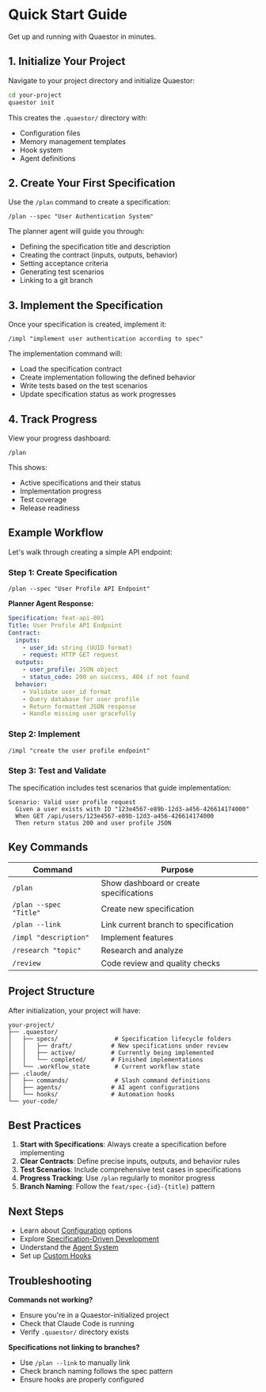 # Quick Start Guide

Get up and running with Quaestor in minutes.

## 1. Initialize Your Project

Navigate to your project directory and initialize Quaestor:

```bash
cd your-project
quaestor init
```

This creates the `.quaestor/` directory with:
- Configuration files
- Memory management templates
- Hook system
- Agent definitions

## 2. Create Your First Specification

Use the `/plan` command to create a specification:

```
/plan --spec "User Authentication System"
```

The planner agent will guide you through:
- Defining the specification title and description
- Creating the contract (inputs, outputs, behavior)
- Setting acceptance criteria
- Generating test scenarios
- Linking to a git branch

## 3. Implement the Specification

Once your specification is created, implement it:

```
/impl "implement user authentication according to spec"
```

The implementation command will:
- Load the specification contract
- Create implementation following the defined behavior
- Write tests based on the test scenarios
- Update specification status as work progresses

## 4. Track Progress

View your progress dashboard:

```
/plan
```

This shows:
- Active specifications and their status
- Implementation progress
- Test coverage
- Release readiness

## Example Workflow

Let's walk through creating a simple API endpoint:

### Step 1: Create Specification
```
/plan --spec "User Profile API Endpoint"
```

**Planner Agent Response:**
```yaml
Specification: feat-api-001
Title: User Profile API Endpoint
Contract:
  inputs:
    - user_id: string (UUID format)
    - request: HTTP GET request
  outputs:
    - user_profile: JSON object
    - status_code: 200 on success, 404 if not found
  behavior:
    - Validate user_id format
    - Query database for user profile
    - Return formatted JSON response
    - Handle missing user gracefully
```

### Step 2: Implement
```
/impl "create the user profile endpoint"
```

### Step 3: Test and Validate
The specification includes test scenarios that guide implementation:
```gherkin
Scenario: Valid user profile request
  Given a user exists with ID "123e4567-e89b-12d3-a456-426614174000"
  When GET /api/users/123e4567-e89b-12d3-a456-426614174000
  Then return status 200 and user profile JSON
```

## Key Commands

| Command | Purpose |
|---------|---------|
| `/plan` | Show dashboard or create specifications |
| `/plan --spec "Title"` | Create new specification |
| `/plan --link` | Link current branch to specification |
| `/impl "description"` | Implement features |
| `/research "topic"` | Research and analyze |
| `/review` | Code review and quality checks |

## Project Structure

After initialization, your project will have:

```
your-project/
├── .quaestor/
│   ├── specs/                # Specification lifecycle folders
│   │   ├── draft/           # New specifications under review
│   │   ├── active/          # Currently being implemented
│   │   └── completed/       # Finished implementations
│   └── .workflow_state       # Current workflow state
├── .claude/
│   ├── commands/             # Slash command definitions
│   ├── agents/              # AI agent configurations
│   └── hooks/               # Automation hooks
└── your-code/
```

## Best Practices

1. **Start with Specifications**: Always create a specification before implementing
2. **Clear Contracts**: Define precise inputs, outputs, and behavior rules
3. **Test Scenarios**: Include comprehensive test cases in specifications
4. **Progress Tracking**: Use `/plan` regularly to monitor progress
5. **Branch Naming**: Follow the `feat/spec-{id}-{title}` pattern

## Next Steps

- Learn about [Configuration](configuration.md) options
- Explore [Specification-Driven Development](../specs/overview.md)
- Understand the [Agent System](../agents/overview.md)
- Set up [Custom Hooks](../hooks/custom.md)

## Troubleshooting

**Commands not working?**
- Ensure you're in a Quaestor-initialized project
- Check that Claude Code is running
- Verify `.quaestor/` directory exists

**Specifications not linking to branches?**
- Use `/plan --link` to manually link
- Check branch naming follows the spec pattern
- Ensure hooks are properly configured